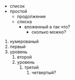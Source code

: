 * список
* простой
  * продолжение
  * списка
    * вложенный а так что?
      * сколько можно?
1. нумерованый
2. первый
3. уровень
   1. второй
   5. уровень
      1. третий
         1. четвертый?
